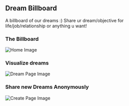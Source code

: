 ## Dream Billboard
A billboard of our dreams :)
Share ur dream/objective for life/job/relationship or anything u want!

### The Billboard
![Home Image](https://cdn.discordapp.com/attachments/879452361364504586/954905048259911720/unknown.png)

### Visualize dreams
![Dream Page Image](https://media.discordapp.net/attachments/879452361364504586/954905236017922068/unknown.png?width=1154&height=422)

### Share new Dreams Anonymously
![Create Page Image](https://media.discordapp.net/attachments/879452361364504586/954905308717809724/unknown.png?width=1154&height=533)
